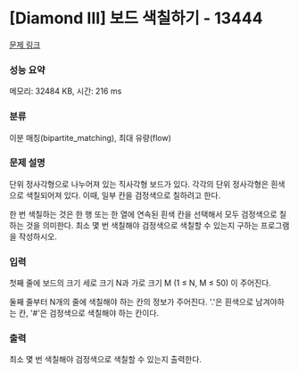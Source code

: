 # [Diamond III] 보드 색칠하기 - 13444 

[문제 링크](https://www.acmicpc.net/problem/13444) 

### 성능 요약

메모리: 32484 KB, 시간: 216 ms

### 분류

이분 매칭(bipartite_matching), 최대 유량(flow)

### 문제 설명

<p>단위 정사각형으로 나누어져 있는 직사각형 보드가 있다. 각각의 단위 정사각형은 흰색으로 색칠되어져 있다. 이때, 일부 칸을 검정색으로 칠하려고 한다.</p>

<p>한 번 색칠하는 것은 한 행 또는 한 열에 연속된 흰색 칸을 선택해서 모두 검정색으로 칠하는 것을 의미한다. 최소 몇 번 색칠해야 검정색으로 색칠할 수 있는지 구하는 프로그램을 작성하시오.</p>

### 입력 

 <p>첫째 줄에 보드의 크기 세로 크기 N과 가로 크기 M (1 ≤ N, M ≤ 50) 이 주어진다.</p>

<p>둘째 줄부터 N개의 줄에 색칠해야 하는 칸의 정보가 주어진다. '.'은 흰색으로 남겨야하는 칸, '#'은 검정색으로 색칠해야 하는 칸이다.</p>

### 출력 

 <p>최소 몇 번 색칠해야 검정색으로 색칠할 수 있는지 출력한다.</p>

